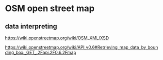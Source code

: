 # OSM open street map



## data interpreting
https://wiki.openstreetmap.org/wiki/OSM_XML/XSD

https://wiki.openstreetmap.org/wiki/API_v0.6#Retrieving_map_data_by_bounding_box:_GET_.2Fapi.2F0.6.2Fmap
